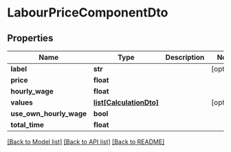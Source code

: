 # LabourPriceComponentDto

## Properties
Name | Type | Description | Notes
------------ | ------------- | ------------- | -------------
**label** | **str** |  | [optional] 
**price** | **float** |  | 
**hourly_wage** | **float** |  | 
**values** | [**list[CalculationDto]**](CalculationDto.md) |  | [optional] 
**use_own_hourly_wage** | **bool** |  | 
**total_time** | **float** |  | 

[[Back to Model list]](../README.md#documentation-for-models) [[Back to API list]](../README.md#documentation-for-api-endpoints) [[Back to README]](../README.md)


